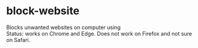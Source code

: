 # block-website
Blocks unwanted websites on computer using<br>
Status: works on Chrome and Edge. Does not work on Firefox and not sure on Safari.<br>

